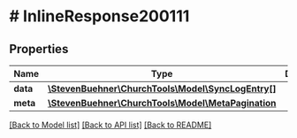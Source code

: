 # # InlineResponse200111

## Properties

Name | Type | Description | Notes
------------ | ------------- | ------------- | -------------
**data** | [**\StevenBuehner\ChurchTools\Model\SyncLogEntry[]**](SyncLogEntry.md) |  | [optional]
**meta** | [**\StevenBuehner\ChurchTools\Model\MetaPagination**](MetaPagination.md) |  | [optional]

[[Back to Model list]](../../README.md#models) [[Back to API list]](../../README.md#endpoints) [[Back to README]](../../README.md)
